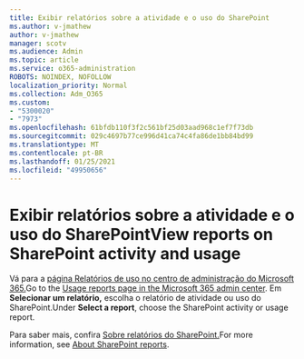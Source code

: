 ```yaml
---
title: Exibir relatórios sobre a atividade e o uso do SharePoint
ms.author: v-jmathew
author: v-jmathew
manager: scotv
ms.audience: Admin
ms.topic: article
ms.service: o365-administration
ROBOTS: NOINDEX, NOFOLLOW
localization_priority: Normal
ms.collection: Adm_O365
ms.custom:
- "5300020"
- "7973"
ms.openlocfilehash: 61bfdb110f3f2c561bf25d03aad968c1ef7f73db
ms.sourcegitcommit: 029c4697b77ce996d41ca74c4fa86de1bb84bd99
ms.translationtype: MT
ms.contentlocale: pt-BR
ms.lasthandoff: 01/25/2021
ms.locfileid: "49950656"
---
```

# <a name="view-reports-on-sharepoint-activity-and-usage"></a><span data-ttu-id="01e69-102">Exibir relatórios sobre a atividade e o uso do SharePoint</span><span class="sxs-lookup"><span data-stu-id="01e69-102">View reports on SharePoint activity and usage</span></span>

<span data-ttu-id="01e69-103">Vá para a [página Relatórios de uso no centro de administração do Microsoft 365.](https://admin.microsoft.com/AdminPortal/Home)</span><span class="sxs-lookup"><span data-stu-id="01e69-103">Go to the [Usage reports page in the Microsoft 365 admin center](https://admin.microsoft.com/AdminPortal/Home).</span></span> <span data-ttu-id="01e69-104">Em **Selecionar um relatório,** escolha o relatório de atividade ou uso do SharePoint.</span><span class="sxs-lookup"><span data-stu-id="01e69-104">Under **Select a report**, choose the SharePoint activity or usage report.</span></span>

<span data-ttu-id="01e69-105">Para saber mais, confira [Sobre relatórios do SharePoint.](https://go.microsoft.com/fwlink/?linkid=875240)</span><span class="sxs-lookup"><span data-stu-id="01e69-105">For more information, see [About SharePoint reports](https://go.microsoft.com/fwlink/?linkid=875240).</span></span>
